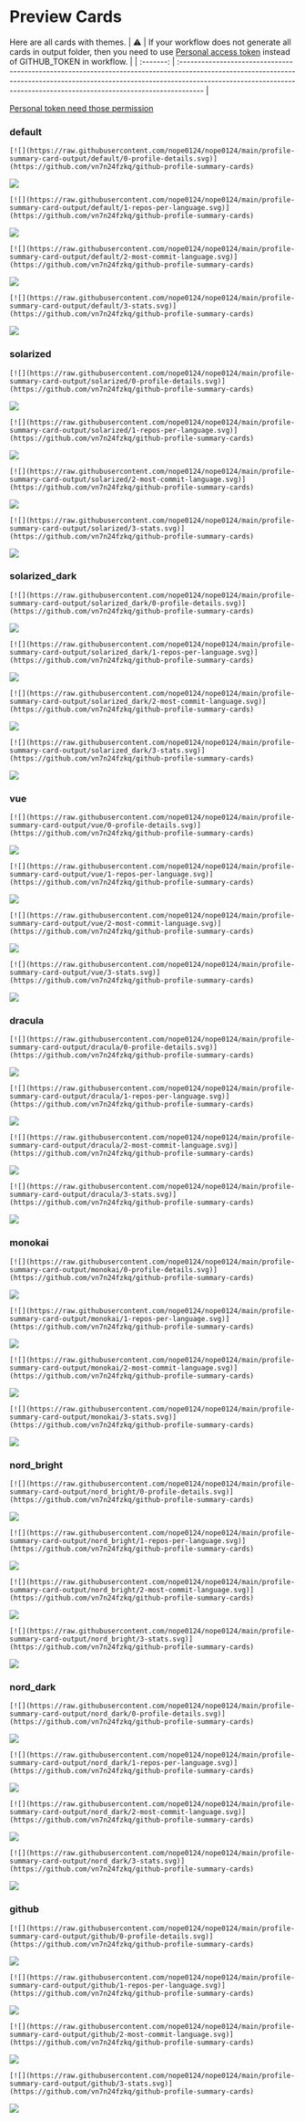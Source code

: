 
# Preview Cards

Here are all cards with themes.
| :warning: | If your workflow does not generate all cards in output folder, then you need to use [Personal access token](https://docs.github.com/en/actions/configuring-and-managing-workflows/creating-and-storing-encrypted-secrets) instead of GITHUB_TOKEN in workflow. |
| :-------: | :------------------------------------------------------------------------------------------------------------------------------------------------------------------------------------------------------------------------------------------------ |

[Personal token need those permission](https://github.com/vn7n24fzkq/github-profile-summary-cards/wiki/Personal-access-token-permissions)


### default


```
[![](https://raw.githubusercontent.com/nope0124/nope0124/main/profile-summary-card-output/default/0-profile-details.svg)](https://github.com/vn7n24fzkq/github-profile-summary-cards)
```
![](https://raw.githubusercontent.com/nope0124/nope0124/main/profile-summary-card-output/default/0-profile-details.svg)


```
[![](https://raw.githubusercontent.com/nope0124/nope0124/main/profile-summary-card-output/default/1-repos-per-language.svg)](https://github.com/vn7n24fzkq/github-profile-summary-cards)
```
![](https://raw.githubusercontent.com/nope0124/nope0124/main/profile-summary-card-output/default/1-repos-per-language.svg)


```
[![](https://raw.githubusercontent.com/nope0124/nope0124/main/profile-summary-card-output/default/2-most-commit-language.svg)](https://github.com/vn7n24fzkq/github-profile-summary-cards)
```
![](https://raw.githubusercontent.com/nope0124/nope0124/main/profile-summary-card-output/default/2-most-commit-language.svg)


```
[![](https://raw.githubusercontent.com/nope0124/nope0124/main/profile-summary-card-output/default/3-stats.svg)](https://github.com/vn7n24fzkq/github-profile-summary-cards)
```
![](https://raw.githubusercontent.com/nope0124/nope0124/main/profile-summary-card-output/default/3-stats.svg)


### solarized


```
[![](https://raw.githubusercontent.com/nope0124/nope0124/main/profile-summary-card-output/solarized/0-profile-details.svg)](https://github.com/vn7n24fzkq/github-profile-summary-cards)
```
![](https://raw.githubusercontent.com/nope0124/nope0124/main/profile-summary-card-output/solarized/0-profile-details.svg)


```
[![](https://raw.githubusercontent.com/nope0124/nope0124/main/profile-summary-card-output/solarized/1-repos-per-language.svg)](https://github.com/vn7n24fzkq/github-profile-summary-cards)
```
![](https://raw.githubusercontent.com/nope0124/nope0124/main/profile-summary-card-output/solarized/1-repos-per-language.svg)


```
[![](https://raw.githubusercontent.com/nope0124/nope0124/main/profile-summary-card-output/solarized/2-most-commit-language.svg)](https://github.com/vn7n24fzkq/github-profile-summary-cards)
```
![](https://raw.githubusercontent.com/nope0124/nope0124/main/profile-summary-card-output/solarized/2-most-commit-language.svg)


```
[![](https://raw.githubusercontent.com/nope0124/nope0124/main/profile-summary-card-output/solarized/3-stats.svg)](https://github.com/vn7n24fzkq/github-profile-summary-cards)
```
![](https://raw.githubusercontent.com/nope0124/nope0124/main/profile-summary-card-output/solarized/3-stats.svg)


### solarized_dark


```
[![](https://raw.githubusercontent.com/nope0124/nope0124/main/profile-summary-card-output/solarized_dark/0-profile-details.svg)](https://github.com/vn7n24fzkq/github-profile-summary-cards)
```
![](https://raw.githubusercontent.com/nope0124/nope0124/main/profile-summary-card-output/solarized_dark/0-profile-details.svg)


```
[![](https://raw.githubusercontent.com/nope0124/nope0124/main/profile-summary-card-output/solarized_dark/1-repos-per-language.svg)](https://github.com/vn7n24fzkq/github-profile-summary-cards)
```
![](https://raw.githubusercontent.com/nope0124/nope0124/main/profile-summary-card-output/solarized_dark/1-repos-per-language.svg)


```
[![](https://raw.githubusercontent.com/nope0124/nope0124/main/profile-summary-card-output/solarized_dark/2-most-commit-language.svg)](https://github.com/vn7n24fzkq/github-profile-summary-cards)
```
![](https://raw.githubusercontent.com/nope0124/nope0124/main/profile-summary-card-output/solarized_dark/2-most-commit-language.svg)


```
[![](https://raw.githubusercontent.com/nope0124/nope0124/main/profile-summary-card-output/solarized_dark/3-stats.svg)](https://github.com/vn7n24fzkq/github-profile-summary-cards)
```
![](https://raw.githubusercontent.com/nope0124/nope0124/main/profile-summary-card-output/solarized_dark/3-stats.svg)


### vue


```
[![](https://raw.githubusercontent.com/nope0124/nope0124/main/profile-summary-card-output/vue/0-profile-details.svg)](https://github.com/vn7n24fzkq/github-profile-summary-cards)
```
![](https://raw.githubusercontent.com/nope0124/nope0124/main/profile-summary-card-output/vue/0-profile-details.svg)


```
[![](https://raw.githubusercontent.com/nope0124/nope0124/main/profile-summary-card-output/vue/1-repos-per-language.svg)](https://github.com/vn7n24fzkq/github-profile-summary-cards)
```
![](https://raw.githubusercontent.com/nope0124/nope0124/main/profile-summary-card-output/vue/1-repos-per-language.svg)


```
[![](https://raw.githubusercontent.com/nope0124/nope0124/main/profile-summary-card-output/vue/2-most-commit-language.svg)](https://github.com/vn7n24fzkq/github-profile-summary-cards)
```
![](https://raw.githubusercontent.com/nope0124/nope0124/main/profile-summary-card-output/vue/2-most-commit-language.svg)


```
[![](https://raw.githubusercontent.com/nope0124/nope0124/main/profile-summary-card-output/vue/3-stats.svg)](https://github.com/vn7n24fzkq/github-profile-summary-cards)
```
![](https://raw.githubusercontent.com/nope0124/nope0124/main/profile-summary-card-output/vue/3-stats.svg)


### dracula


```
[![](https://raw.githubusercontent.com/nope0124/nope0124/main/profile-summary-card-output/dracula/0-profile-details.svg)](https://github.com/vn7n24fzkq/github-profile-summary-cards)
```
![](https://raw.githubusercontent.com/nope0124/nope0124/main/profile-summary-card-output/dracula/0-profile-details.svg)


```
[![](https://raw.githubusercontent.com/nope0124/nope0124/main/profile-summary-card-output/dracula/1-repos-per-language.svg)](https://github.com/vn7n24fzkq/github-profile-summary-cards)
```
![](https://raw.githubusercontent.com/nope0124/nope0124/main/profile-summary-card-output/dracula/1-repos-per-language.svg)


```
[![](https://raw.githubusercontent.com/nope0124/nope0124/main/profile-summary-card-output/dracula/2-most-commit-language.svg)](https://github.com/vn7n24fzkq/github-profile-summary-cards)
```
![](https://raw.githubusercontent.com/nope0124/nope0124/main/profile-summary-card-output/dracula/2-most-commit-language.svg)


```
[![](https://raw.githubusercontent.com/nope0124/nope0124/main/profile-summary-card-output/dracula/3-stats.svg)](https://github.com/vn7n24fzkq/github-profile-summary-cards)
```
![](https://raw.githubusercontent.com/nope0124/nope0124/main/profile-summary-card-output/dracula/3-stats.svg)


### monokai


```
[![](https://raw.githubusercontent.com/nope0124/nope0124/main/profile-summary-card-output/monokai/0-profile-details.svg)](https://github.com/vn7n24fzkq/github-profile-summary-cards)
```
![](https://raw.githubusercontent.com/nope0124/nope0124/main/profile-summary-card-output/monokai/0-profile-details.svg)


```
[![](https://raw.githubusercontent.com/nope0124/nope0124/main/profile-summary-card-output/monokai/1-repos-per-language.svg)](https://github.com/vn7n24fzkq/github-profile-summary-cards)
```
![](https://raw.githubusercontent.com/nope0124/nope0124/main/profile-summary-card-output/monokai/1-repos-per-language.svg)


```
[![](https://raw.githubusercontent.com/nope0124/nope0124/main/profile-summary-card-output/monokai/2-most-commit-language.svg)](https://github.com/vn7n24fzkq/github-profile-summary-cards)
```
![](https://raw.githubusercontent.com/nope0124/nope0124/main/profile-summary-card-output/monokai/2-most-commit-language.svg)


```
[![](https://raw.githubusercontent.com/nope0124/nope0124/main/profile-summary-card-output/monokai/3-stats.svg)](https://github.com/vn7n24fzkq/github-profile-summary-cards)
```
![](https://raw.githubusercontent.com/nope0124/nope0124/main/profile-summary-card-output/monokai/3-stats.svg)


### nord_bright


```
[![](https://raw.githubusercontent.com/nope0124/nope0124/main/profile-summary-card-output/nord_bright/0-profile-details.svg)](https://github.com/vn7n24fzkq/github-profile-summary-cards)
```
![](https://raw.githubusercontent.com/nope0124/nope0124/main/profile-summary-card-output/nord_bright/0-profile-details.svg)


```
[![](https://raw.githubusercontent.com/nope0124/nope0124/main/profile-summary-card-output/nord_bright/1-repos-per-language.svg)](https://github.com/vn7n24fzkq/github-profile-summary-cards)
```
![](https://raw.githubusercontent.com/nope0124/nope0124/main/profile-summary-card-output/nord_bright/1-repos-per-language.svg)


```
[![](https://raw.githubusercontent.com/nope0124/nope0124/main/profile-summary-card-output/nord_bright/2-most-commit-language.svg)](https://github.com/vn7n24fzkq/github-profile-summary-cards)
```
![](https://raw.githubusercontent.com/nope0124/nope0124/main/profile-summary-card-output/nord_bright/2-most-commit-language.svg)


```
[![](https://raw.githubusercontent.com/nope0124/nope0124/main/profile-summary-card-output/nord_bright/3-stats.svg)](https://github.com/vn7n24fzkq/github-profile-summary-cards)
```
![](https://raw.githubusercontent.com/nope0124/nope0124/main/profile-summary-card-output/nord_bright/3-stats.svg)


### nord_dark


```
[![](https://raw.githubusercontent.com/nope0124/nope0124/main/profile-summary-card-output/nord_dark/0-profile-details.svg)](https://github.com/vn7n24fzkq/github-profile-summary-cards)
```
![](https://raw.githubusercontent.com/nope0124/nope0124/main/profile-summary-card-output/nord_dark/0-profile-details.svg)


```
[![](https://raw.githubusercontent.com/nope0124/nope0124/main/profile-summary-card-output/nord_dark/1-repos-per-language.svg)](https://github.com/vn7n24fzkq/github-profile-summary-cards)
```
![](https://raw.githubusercontent.com/nope0124/nope0124/main/profile-summary-card-output/nord_dark/1-repos-per-language.svg)


```
[![](https://raw.githubusercontent.com/nope0124/nope0124/main/profile-summary-card-output/nord_dark/2-most-commit-language.svg)](https://github.com/vn7n24fzkq/github-profile-summary-cards)
```
![](https://raw.githubusercontent.com/nope0124/nope0124/main/profile-summary-card-output/nord_dark/2-most-commit-language.svg)


```
[![](https://raw.githubusercontent.com/nope0124/nope0124/main/profile-summary-card-output/nord_dark/3-stats.svg)](https://github.com/vn7n24fzkq/github-profile-summary-cards)
```
![](https://raw.githubusercontent.com/nope0124/nope0124/main/profile-summary-card-output/nord_dark/3-stats.svg)


### github


```
[![](https://raw.githubusercontent.com/nope0124/nope0124/main/profile-summary-card-output/github/0-profile-details.svg)](https://github.com/vn7n24fzkq/github-profile-summary-cards)
```
![](https://raw.githubusercontent.com/nope0124/nope0124/main/profile-summary-card-output/github/0-profile-details.svg)


```
[![](https://raw.githubusercontent.com/nope0124/nope0124/main/profile-summary-card-output/github/1-repos-per-language.svg)](https://github.com/vn7n24fzkq/github-profile-summary-cards)
```
![](https://raw.githubusercontent.com/nope0124/nope0124/main/profile-summary-card-output/github/1-repos-per-language.svg)


```
[![](https://raw.githubusercontent.com/nope0124/nope0124/main/profile-summary-card-output/github/2-most-commit-language.svg)](https://github.com/vn7n24fzkq/github-profile-summary-cards)
```
![](https://raw.githubusercontent.com/nope0124/nope0124/main/profile-summary-card-output/github/2-most-commit-language.svg)


```
[![](https://raw.githubusercontent.com/nope0124/nope0124/main/profile-summary-card-output/github/3-stats.svg)](https://github.com/vn7n24fzkq/github-profile-summary-cards)
```
![](https://raw.githubusercontent.com/nope0124/nope0124/main/profile-summary-card-output/github/3-stats.svg)

